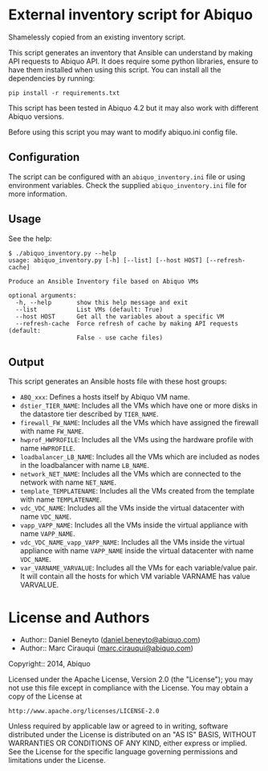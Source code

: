 # External inventory script for Abiquo

Shamelessly copied from an existing inventory script.

This script generates an inventory that Ansible can understand by making API requests to Abiquo API.
It does require some python libraries, ensure to have them installed when using this script. You can install
all the dependencies by running:

```
pip install -r requirements.txt
```

This script has been tested in Abiquo 4.2 but it may also work with different Abiquo versions.

Before using this script you may want to modify abiquo.ini config file.

## Configuration

The script can be configured with an `abiquo_inventory.ini` file or using environment variables. Check the supplied `abiquo_inventory.ini` file for more information.

## Usage

See the help:

```
$ ./abiquo_inventory.py --help
usage: abiquo_inventory.py [-h] [--list] [--host HOST] [--refresh-cache]

Produce an Ansible Inventory file based on Abiquo VMs

optional arguments:
  -h, --help       show this help message and exit
  --list           List VMs (default: True)
  --host HOST      Get all the variables about a specific VM
  --refresh-cache  Force refresh of cache by making API requests (default:
                   False - use cache files)
```

## Output

This script generates an Ansible hosts file with these host groups:

- `ABQ_xxx`: Defines a hosts itself by Abiquo VM name.
- `dstier_TIER_NAME`: Includes all the VMs which have one or more disks in the datastore tier described by `TIER_NAME`.
- `firewall_FW_NAME`: Includes all the VMs which have assigned the firewall with name `FW_NAME`.
- `hwprof_HWPROFILE`: Includes all the VMs using the hardware profile with name `HWPROFILE`.
- `loadbalancer_LB_NAME`: Includes all the VMs which are included as nodes in the loadbalancer with name `LB_NAME`.
- `network_NET_NAME`: Includes all the VMs which are connected to the network with name `NET_NAME`.
- `template_TEMPLATENAME`: Includes all the VMs created from the template with name `TEMPLATENAME`.
- `vdc_VDC_NAME`: Includes all the VMs inside the virtual datacenter with name `VDC_NAME`.
- `vapp_VAPP_NAME`: Includes all the VMs inside the virtual appliance with name `VAPP_NAME`.
- `vdc_VDC_NAME_vapp_VAPP_NAME`: Includes all the VMs inside the virtual appliance with name `VAPP_NAME` inside the virtual datacenter with name `VDC_NAME`.
- `var_VARNAME_VARVALUE`: Includes all the VMs for each variable/value pair. It will contain all the hosts
for which VM variable VARNAME has value VARVALUE.

# License and Authors

* Author:: Daniel Beneyto (daniel.beneyto@abiquo.com)
* Author:: Marc Cirauqui (marc.cirauqui@abiquo.com)

Copyright:: 2014, Abiquo

Licensed under the Apache License, Version 2.0 (the "License");
you may not use this file except in compliance with the License.
You may obtain a copy of the License at

    http://www.apache.org/licenses/LICENSE-2.0

Unless required by applicable law or agreed to in writing, software
distributed under the License is distributed on an "AS IS" BASIS,
WITHOUT WARRANTIES OR CONDITIONS OF ANY KIND, either express or implied.
See the License for the specific language governing permissions and
limitations under the License.
